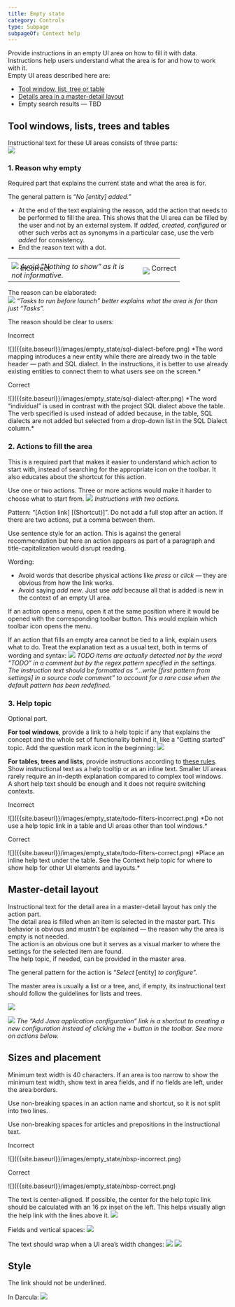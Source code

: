 ```yaml
---
title: Empty state
category: Controls
type: Subpage
subpageOf: Context help
---
```


Provide instructions in an empty UI area on how to fill it with data. Instructions help users understand what the area is for and how to work with it.  
Empty UI areas described here are: 
* [Tool window, list, tree or table](#tool-windows-lists-trees-and-tables)
* [Details area in a master-detail layout](#master-detail-layout)
* Empty search results — TBD


## Tool windows, lists, trees and&nbsp;tables
Instructional text for these UI areas consists of three parts:  
![]({{site.baseurl}}/images/empty_state/database-tw-callouts.png) 


### 1. Reason why empty

Required part that explains the current state and what the area is for.

The general pattern is “_No [entity] added._”
* At the end of the text explaining the reason, add the action that needs to be performed to fill the area. This shows that the UI area can be filled by the user and not by an external system. If _added, created, configured_ or other such verbs act as synonyms in a particular case, use the verb _added_ for consistency.
* End the reason text with a dot.

<table>
<col width="300px">
    <tr>
        <td> <p class="label incorrect" style="margin: 10px 0 -35px 20px;">Incorrect</p> </td>
        <td> <p class="label correct" style="margin: 10px 0 -35px 20px;">Correct</p> </td>
    </tr>
    <tr>
        <td> <img src="{{site.baseurl}}/images/empty_state/libraries-before.png"> <em> Avoid ”Nothing to show” as it is not informative.</em> </td>
        <td> <img src="{{site.baseurl}}/images/empty_state/libraries-after.png"> </td>
    </tr>
</table>

The reason can be elaborated:  
![]({{site.baseurl}}/images/empty_state/tasks-before-launch.png) 
*“Tasks to run before launch” better explains what the area is for than just “Tasks”.*


The reason should be clear to users:  
<p class="label incorrect">Incorrect</p>
![]({{site.baseurl}}/images/empty_state/sql-dialect-before.png) 
*The word mapping introduces a new entity while there are already two in the table header — path and SQL dialect. In the instructions, it is better to use already existing entities to connect them to what users see on the screen.*
<p class="label correct">Correct</p>
![]({{site.baseurl}}/images/empty_state/sql-dialect-after.png)
*The word “individual” is used in contrast with the project SQL dialect above the table. The verb specified is used instead of added because, in the table, SQL dialects are not added but selected from a drop-down list in the SQL Dialect column.*


### 2. Actions to fill the area

This is a required part that makes it easier to understand which action to start with, instead of searching for the appropriate icon on the toolbar. It also educates about the shortcut for this action.

Use one or two actions. Three or more actions would make it harder to choose what to start from. 
![]({{site.baseurl}}/images/empty_state/maven-tw.png) 
*Instructions with two actions.*

Pattern: “[Action link] [(Shortcut)]”. Do not add a full stop after an action. If there are two actions, put a comma between them.

Use sentence style for an action. This is against the general recommendation but here an action appears as part of a paragraph and title-capitalization would disrupt reading.

Wording: 
* Avoid words that describe physical actions like _press_ or _click_ — they are obvious from how the link works. 
* Avoid saying _add new_. Just use _add_ because all that is added is new in the context of an empty UI area. 

If an action opens a menu, open it at the same position where it would be opened with the corresponding toolbar button. This would explain which toolbar icon opens the menu.

If an action that fills an empty area cannot be tied to a link, explain users what to do. Treat the explanation text as a usual text, both in terms of wording and syntax:
![]({{site.baseurl}}/images/empty_state/todo-tw.png) 
*TODO items are actually detected not by the word “TODO” in a comment but by the regex pattern specified in the settings. The instruction text should be formatted as “...write [first pattern from settings] in a source code comment” to account for a rare case when the default pattern has been redefined.*


### 3. Help topic

<p class="noanchor">Optional part.</p>

**For tool windows**, provide a link to a help topic if any that explains the concept and the whole set of functionality behind it, like a “Getting started” topic. Add the question mark icon in the beginning:
![]({{site.baseurl}}/images/empty_state/database-tw-segment.png) 

**For tables, trees and lists**, provide instructions according to [these rules]({{site.baseurl}}/principles/context_help). Show instructional text as a help tooltip or as an inline text. Smaller UI areas rarely require an in-depth explanation compared to complex tool windows. A short help text should be enough and it does not require switching contexts.
<p class="label incorrect">Incorrect</p>
![]({{site.baseurl}}/images/empty_state/todo-filters-incorrect.png) 
*Do not use a help topic link in a table and UI areas other than tool windows.* 
<p class="label correct">Correct</p>
![]({{site.baseurl}}/images/empty_state/todo-filters-correct.png) 
*Place an inline help text under the table. See the Context help topic for where to show help for other UI elements and layouts.*


## Master-detail layout
Instructional text for the detail area in a master-detail layout has only the action part.  
The detail area is filled when an item is selected in the master part. This behavior is obvious and mustn’t be explained — the reason why the area is empty is not needed.  
The action is an obvious one but it serves as a visual marker to where the settings for the selected item are found.  
The help topic, if needed, can be provided in the master area.

The general pattern for the action is “_Select_ [entity] _to configure_”.

The master area is usually a list or a tree, and, if empty, its instructional text should follow the guidelines for lists and trees.

![]({{site.baseurl}}/images/empty_state/app-servers.png) 

![]({{site.baseurl}}/images/empty_state/run-configs.png) 
*The “Add Java application configuration” link is a shortcut to creating a new configuration instead of clicking the + button in the toolbar. See more on actions below.*


## Sizes and placement
Minimum text width is 40 characters. If an area is too narrow to show the minimum text width, show text in area fields, and if no fields are left, under the area borders.

Use non-breaking spaces in an action name and shortcut, so it is not split into two lines.

Use non-breaking spaces for articles and prepositions in the instructional text.
<p class="label incorrect">Incorrect</p>
![]({{site.baseurl}}/images/empty_state/nbsp-incorrect.png)
<p class="label correct">Correct</p>
![]({{site.baseurl}}/images/empty_state/nbsp-correct.png)

The text is center-aligned. If possible, the center for the help topic link should be calculated with an 16 px inset on the left. This helps visually align the help link with the lines above it.
![]({{site.baseurl}}/images/empty_state/database-tw-markup1.png) 

Fields and vertical spaces:
![]({{site.baseurl}}/images/empty_state/database-tw-markup2.png)

The text should wrap when a UI area’s width changes:
![]({{site.baseurl}}/images/empty_state/database-tw-horizontal.png)
![]({{site.baseurl}}/images/empty_state/database-tw.png)


## Style

The link should not be underlined.

In Darcula:
![]({{site.baseurl}}/images/empty_state/database-tw-darcula.png)


